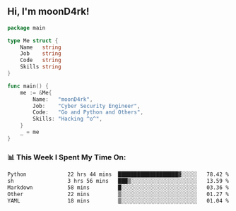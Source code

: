 <h2> Hi, I'm moonD4rk!</h2>

```go
package main

type Me struct {
	Name   string
	Job    string
	Code   string
	Skills string
}

func main() {
	me := &Me{
		Name:   "moonD4rk",
		Job:    "Cyber Security Engineer",
		Code:   "Go and Python and Others",
		Skills: "Hacking ^o^",
	}
	_ = me
}
```

<h3>📊 This Week I Spent My Time On:</h3>
<!-- <img align='right' src="https://github-readme-stats.vercel.app/api?username=moond4rk&show_icons=true&theme=radical", width="300" height="150"> -->

<!--START_SECTION:waka-->

```txt
Python             22 hrs 44 mins  ███████████████████▓░░░░░   78.42 %
sh                 3 hrs 56 mins   ███▒░░░░░░░░░░░░░░░░░░░░░   13.59 %
Markdown           58 mins         █░░░░░░░░░░░░░░░░░░░░░░░░   03.36 %
Other              22 mins         ▒░░░░░░░░░░░░░░░░░░░░░░░░   01.27 %
YAML               18 mins         ▒░░░░░░░░░░░░░░░░░░░░░░░░   01.04 %
```

<!--END_SECTION:waka-->

